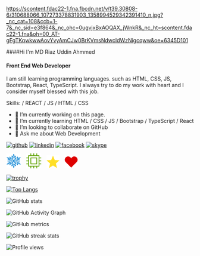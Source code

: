 https://scontent.fdac22-1.fna.fbcdn.net/v/t39.30808-6/310688066_107273378831903_1358994529342391410_n.jpg?_nc_cat=108&ccb=1-7&_nc_sid=e3f864&_nc_ohc=0ugvjxBxAOQAX_jWnkR&_nc_ht=scontent.fdac22-1.fna&oh=00_AT-gFgTKqwkwwAovYvyAmCJw0BrKVmsNdwcIdWzNigcqww&oe=6345D101

####Hi I'm MD Riaz Uddin Ahmmed
#### Front End Web Developer


I am still learning programming languages. such as HTML, CSS, JS, Bootstrap, React, TypeScript.
I always try to do my work with heart and I consider myself blessed with this job.

Skills:  / REACT / JS / HTML / CSS

- 🔭 I’m currently working on this page. 
- 🌱 I’m currently learning HTML / CSS / JS / Bootstrap / TypeScript / React  
- 👯 I’m looking to collaborate on GitHub 
- 💬 Ask me about Web Development 


[<img src='https://cdn.jsdelivr.net/npm/simple-icons@3.0.1/icons/github.svg' alt='github' height='40'>](https://github.com/247riaz)  [<img src='https://cdn.jsdelivr.net/npm/simple-icons@3.0.1/icons/linkedin.svg' alt='linkedin' height='40'>](https://www.linkedin.com/in/247riaz/)  [<img src='https://cdn.jsdelivr.net/npm/simple-icons@3.0.1/icons/facebook.svg' alt='facebook' height='40'>](https://www.facebook.com/247riaz)  [<img src='https://cdn.jsdelivr.net/npm/simple-icons@3.0.1/icons/skype.svg' alt='skype' height='40'>](live:.cid.8d73191c79073a3c)  

<a href='https://archiveprogram.github.com/'><img src='https://raw.githubusercontent.com/acervenky/animated-github-badges/master/assets/acbadge.gif' width='40' height='40'></a> <a href='https://docs.github.com/en/developers'><img src='https://raw.githubusercontent.com/acervenky/animated-github-badges/master/assets/devbadge.gif' width='40' height='40'></a> <a href='https://stars.github.com/'><img src='https://raw.githubusercontent.com/acervenky/animated-github-badges/master/assets/starbadge.gif' width='35' height='35'></a> <a href='https://docs.github.com/en/github/supporting-the-open-source-community-with-github-sponsors'><img src='https://raw.githubusercontent.com/acervenky/animated-github-badges/master/assets/sponsorbadge.gif' width='35' height='35'></a> 

[![trophy](https://github-profile-trophy.vercel.app/?username=247riaz)](https://github.com/ryo-ma/github-profile-trophy)

[![Top Langs](https://github-readme-stats.vercel.app/api/top-langs/?username=247riaz)](https://github.com/anuraghazra/github-readme-stats)

![GitHub stats](https://github-readme-stats.vercel.app/api?username=247riaz&show_icons=true)  

![GitHub Activity Graph](https://activity-graph.herokuapp.com/graph?username=247riaz)  

![GitHub metrics](https://metrics.lecoq.io/247riaz)  

![GitHub streak stats](https://github-readme-streak-stats.herokuapp.com/?user=247riaz)  

![Profile views](https://gpvc.arturio.dev/247riaz)  
